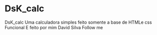 # DsK_calc
DsK_calc
Uma calculadora simples feito somente a base de HTMLe css
Funcional
E feito por mim David Silva
Follow me
